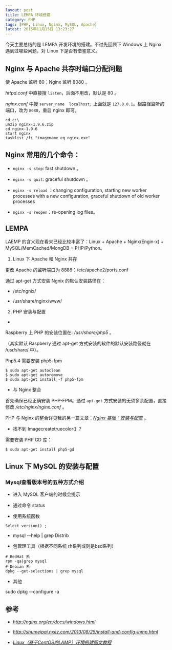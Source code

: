 ```yaml
---
layout: post
title: LEMPA 环境搭建
category: PHP
tags: [PHP, Linux, Nginx, MySQL, Apache]
latest: 2015年11月15日 13:23:27
---
```


今天主要总结的是 LEMPA 开发环境的搭建。不过先回顾下 Windows 上 Nginx 遇到过哪些问题，对 Linux 下是否有借鉴意义。

Nginx 与 Apache  共存时端口分配问题
-

使 Apache 监听 80；Nginx 监听 8080 。

_httpd.conf_ 中直接搜 `listen`，后面不用改，默认是 80 。

_nginx.conf_ 中搜 `server_name  localhost;` 上面就是 `127.0.0.1`。根路径监听的端口，改为 `8080`，重启 nginx 即可。

```
cd c:\
unzip nginx-1.9.6.zip
cd nginx-1.9.6
start nginx
tasklist /fi "imagename eq nginx.exe"
```

Nginx 常用的几个命令：
-

- `nginx -s stop`: fast shutdown 。

- `nginx -s quit`: graceful shutdown 。

- `nginx -s reload` ：changing configuration, starting new worker processes with a new configuration, graceful shutdown of old worker processes

- `nginx -s reopen`：re-opening log files。

LEMPA
-

LAEMP 的含义现在看来已经比较丰富了：Linux + Apache + Nginx(Engin-x) + MySQL/MemCached/MongDB + PHP/Python。

1. Linux 下 Apache 和 Nginx 共存

更改 Apache 的监听端口为 8888：/etc/apache2/ports.conf

通过 apt-get 方式安装 Ngnix 的默认安装路径在：

- /etc/ngnix/

- /usr/share/nginx/www/

2. PHP 安装与配置
-

Raspberry 上 PHP 的安装位置在: _/usr/share/php5_ 。

（其实默认 Raspberry 通过 apt-get 方式安装的软件的默认安装路径就在 /usr/share/ 中）。

Php5.4 需要安装 php5-fpm

```
$ sudo apt-get autoclean
$ sudo apt-get autoremove
$ sudo apt-get install -f php5-fpm
```

- 与 Nginx 整合

首先确保已经正确安装 PHP-FPM。通过 `apt-get` 方式安装的无须多余配置，直接修改 _/etc/nginx/nginx.conf_ 。

PHP 与 Nginx 的整合详见我的另一篇文章：[_Nginx 基础：安装与配置_](http://127.0.0.1:4000/php/nginx-basic-configuration.html) 。

- 找不到 Imagecreatetruecolor() ？

需要安装 PHP GD 库：

```
$ sudo apt-get install php5-gd
```

Linux 下 MySQL 的安装与配置
-

### Mysql查看版本号的五种方式介绍

- 进入 MySQL 客户端的时候会提示

- 通过命令 status

- 使用系统函数

```
Select version() ;
```

- mysql --help | grep Distrib 

- 包管理工具（根据不同系统 rh系列或则是bsd系列） 

```
# RedHat 系
rpm -qa|grep mysql 
# Debian 系
dpkg --get-selections | grep mysql
```

- 其他

sudo dpkg --configure -a


参考
-

- _<http://nginx.org/en/docs/windows.html>_

- _<http://shumeipai.nxez.com/2013/08/25/install-and-config-lnmp.html>_

- _[Linux（基于CentOS的LAMP）环境搭建图文教程](http://faq.comsenz.com/library/system/env/env_linux.htm)_

